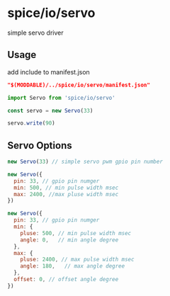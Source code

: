 spice/io/servo
================
simple servo driver


Usage
----------------
add include to manifest.json

```json
"$(MODDABLE)/../spice/io/servo/manifest.json"
```

```javascript
import Servo from 'spice/io/servo'

const servo = new Servo(33)

servo.write(90)
```

Servo Options
----------------

```javascript
new Servo(33) // simple servo pwm gpio pin number

new Servo({
  pin: 33, // gpio pin numger
  min: 500, // min pulse width msec
  max: 2400, //max pluse width msec
})

new Servo({
  pin: 33, // gpio pin numger
  min: {
    pluse: 500, // min pulse width msec
    angle: 0,   // min angle degree
  },
  max: {
    pluse: 2400, // max pulse width msec
    angle: 180,   // max angle degree
  },
  offset: 0, // offset angle degree
})
```

